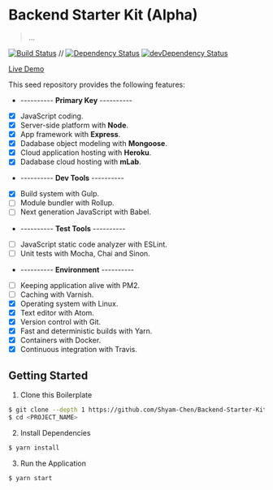 # Backend Starter Kit (Alpha)

> ...

[![Build Status](https://travis-ci.org/Shyam-Chen/Backend-Starter-Kit.svg?branch=master)](https://travis-ci.org/Shyam-Chen/Backend-Starter-Kit)
 //
[![Dependency Status](https://david-dm.org/Shyam-Chen/Backend-Starter-Kit.svg)](https://david-dm.org/Shyam-Chen/Backend-Starter-Kit)
[![devDependency Status](https://david-dm.org/Shyam-Chen/Backend-Starter-Kit/dev-status.svg)](https://david-dm.org/Shyam-Chen/Backend-Starter-Kit?type=dev)

[Live Demo](https://expressmongoose-live-demo.herokuapp.com/)

This seed repository provides the following features:
* ---------- **Primary Key** ----------
* [x] JavaScript coding.
* [x] Server-side platform with **Node**.
* [x] App framework with **Express**.
* [x] Dadabase object modeling with **Mongoose**.
* [x] Cloud application hosting with **Heroku**.
* [x] Dadabase cloud hosting with **mLab**.
* ---------- **Dev Tools** ----------
* [x] Build system with Gulp.
* [ ] Module bundler with Rollup.
* [ ] Next generation JavaScript with Babel.
* ---------- **Test Tools** ----------
* [ ] JavaScript static code analyzer with ESLint.
* [ ] Unit tests with Mocha, Chai and Sinon.
* ---------- **Environment** ----------
* [ ] Keeping application alive with PM2.
* [ ] Caching with Varnish.
* [x] Operating system with Linux.
* [x] Text editor with Atom.
* [x] Version control with Git.
* [x] Fast and deterministic builds with Yarn.
* [x] Containers with Docker.
* [x] Continuous integration with Travis.

## Getting Started

1) Clone this Boilerplate
```bash
$ git clone --depth 1 https://github.com/Shyam-Chen/Backend-Starter-Kit.git <PROJECT_NAME>
$ cd <PROJECT_NAME>
```

2) Install Dependencies
```bash
$ yarn install
```

3) Run the Application
```bash
$ yarn start
```
